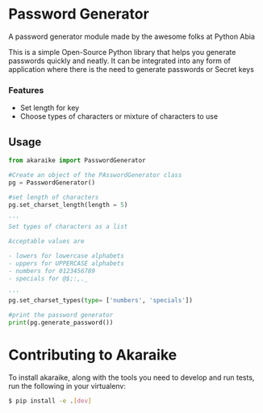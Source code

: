 # Password Generator
A password generator module made by the awesome folks at Python Abia

This is a simple Open-Source Python library that helps you generate passwords quickly and neatly. 
It can be integrated into any form of application where there is the need to generate passwords or Secret keys

### Features
- Set length for key
- Choose types of characters or mixture of characters to use

## Usage

``` Python
from akaraike import PasswordGenerator

#Create an object of the PAsswordGenerator class
pg = PasswordGenerator()

#set length of characters
pg.set_charset_length(length = 5)

'''
Set types of characters as a list

Acceptable values are

- lowers for lowercase alphabets
- uppers for UPPERCASE alphabets
- numbers for 0123456789
- specials for @$;:,._

'''
pg.set_charset_types(type= ['numbers', 'specials'])

#print the password generator
print(pg.generate_password())

```

# Contributing to Akaraike

To install akaraike, along with the tools you need to develop and run tests, run the following in your virtualenv:

```bash
$ pip install -e .[dev]

```